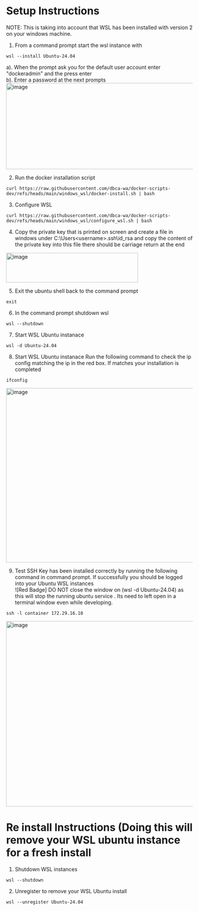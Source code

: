 # Setup Instructions

NOTE: This is taking into account that WSL has been installed with version 2 on your windows machine. 

1. From a command prompt start the wsl instance with 
```
wsl --install Ubuntu-24.04
```
a). When the prompt ask you for the default user account enter "dockeradmin" and the press enter    
b). Enter a password at the next prompts   
<img width="898" height="232" alt="image" src="https://github.com/user-attachments/assets/696c47dd-0af9-44f6-96b5-19dab53a34ba" />   

2. Run the docker installation script    
```
curl https://raw.githubusercontent.com/dbca-wa/docker-scripts-dev/refs/heads/main/windows_wsl/docker-install.sh | bash
```
3. Configure WSL
```
curl https://raw.githubusercontent.com/dbca-wa/docker-scripts-dev/refs/heads/main/windows_wsl/configure_wsl.sh | bash
```
4. Copy the private key that is printed on screen and create a file in windows under C:\Users\<username>\.ssh\id_rsa and copy the content of the private key into this file there should be
carriage return at the end
<img width="356" height="80" alt="image" src="https://github.com/user-attachments/assets/a579f8be-7518-4508-b974-f1a0653025d8" />

5. Exit the ubuntu shell back to the command prompt
```
exit
```
6. In the command prompt shutdown wsl
```
wsl --shutdown
```
7. Start WSL Ubuntu instanace
```
wsl -d Ubuntu-24.04
```
8. Start WSL Ubuntu instanace
Run the following command to check the ip config matching the ip in the red box.  If matches your installation is completed
```
ifconfig
```
<img width="796" height="469" alt="image" src="https://github.com/user-attachments/assets/7e2a98eb-6f60-4e10-b040-0bc7f1ba39bf" />

9. Test SSH Key has been installed correctly by running the following command in command prompt.  If successfully you should be logged into your Ubuntu WSL instances   
   ![Red Badge] DO NOT close the window on (wsl -d Ubuntu-24.04) as this will stop the running ubuntu service .  Its need to left open in a terminal window even while developing.
```
ssh -l container 172.29.16.10
```
   
<img width="955" height="499" alt="image" src="https://github.com/user-attachments/assets/c0941998-4c79-4fb7-9edf-e719cb5fd22e" />


# Re install Instructions (Doing this will remove your WSL ubuntu instance for a fresh install 
1.  Shutdown WSL instances
```
wsl --shutdown
```
2. Unregister to remove your WSL Ubuntu install
```
wsl --unregister Ubuntu-24.04
```
    

